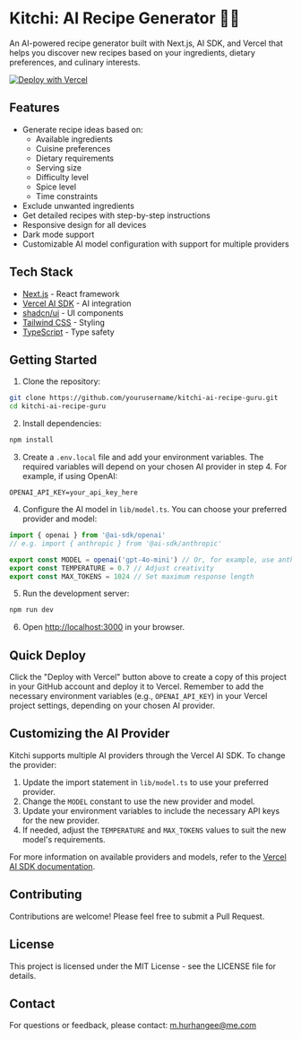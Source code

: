 # Kitchi: AI Recipe Generator 🧑‍🍳

An AI-powered recipe generator built with Next.js, AI SDK, and Vercel that helps you discover new recipes based on your ingredients, dietary preferences, and culinary interests.

[![Deploy with Vercel](https://vercel.com/button)](https://vercel.com/new/clone?repository-url=https%3A%2F%2Fgithub.com%2Fmhurhangee%2Fkitchi-ai-recipe-guru.git)

## Features

- Generate recipe ideas based on:
  - Available ingredients
  - Cuisine preferences
  - Dietary requirements
  - Serving size
  - Difficulty level
  - Spice level
  - Time constraints
- Exclude unwanted ingredients
- Get detailed recipes with step-by-step instructions
- Responsive design for all devices
- Dark mode support
- Customizable AI model configuration with support for multiple providers

## Tech Stack

- [Next.js](https://nextjs.org/) - React framework
- [Vercel AI SDK](https://sdk.vercel.ai/) - AI integration
- [shadcn/ui](https://ui.shadcn.com/) - UI components
- [Tailwind CSS](https://tailwindcss.com/) - Styling
- [TypeScript](https://www.typescriptlang.org/) - Type safety

## Getting Started

1. Clone the repository:
```bash
git clone https://github.com/yourusername/kitchi-ai-recipe-guru.git
cd kitchi-ai-recipe-guru
```

2. Install dependencies:
```bash
npm install
```

3. Create a `.env.local` file and add your environment variables. The required variables will depend on your chosen AI provider in step 4. For example, if using OpenAI:
```
OPENAI_API_KEY=your_api_key_here
```

4. Configure the AI model in `lib/model.ts`. You can choose your preferred provider and model:
```typescript
import { openai } from '@ai-sdk/openai'
// e.g. import { anthropic } from '@ai-sdk/anthropic'

export const MODEL = openai('gpt-4o-mini') // Or, for example, use anthropic() with their respective models
export const TEMPERATURE = 0.7 // Adjust creativity
export const MAX_TOKENS = 1024 // Set maximum response length
```

5. Run the development server:
```bash
npm run dev
```

6. Open [http://localhost:3000](http://localhost:3000) in your browser.

## Quick Deploy

Click the "Deploy with Vercel" button above to create a copy of this project in your GitHub account and deploy it to Vercel. Remember to add the necessary environment variables (e.g., `OPENAI_API_KEY`) in your Vercel project settings, depending on your chosen AI provider.

## Customizing the AI Provider

Kitchi supports multiple AI providers through the Vercel AI SDK. To change the provider:

1. Update the import statement in `lib/model.ts` to use your preferred provider.
2. Change the `MODEL` constant to use the new provider and model.
3. Update your environment variables to include the necessary API keys for the new provider.
4. If needed, adjust the `TEMPERATURE` and `MAX_TOKENS` values to suit the new model's requirements.

For more information on available providers and models, refer to the [Vercel AI SDK documentation](https://sdk.vercel.ai/docs/foundations/providers-and-models).

## Contributing

Contributions are welcome! Please feel free to submit a Pull Request.

## License

This project is licensed under the MIT License - see the LICENSE file for details.

## Contact

For questions or feedback, please contact: m.hurhangee@me.com